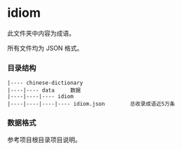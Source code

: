 # idiom

此文件夹中内容为成语。

所有文件均为 JSON 格式。

### 目录结构

```text
|---- chinese-dictionary
|----|---- data     数据
|----|----|---- idiom
|----|----|----|---- idiom.json        总收录成语近5万条
```

### 数据格式

参考项目根目录项目说明。